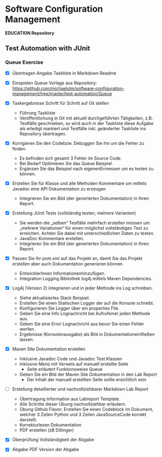 ﻿# Software Configuration Management #

**EDUCATION Repository**

## Test Automation with JUnit ##

### Queue Exercise ###

- [X] Übertragen Angabe Taskliste in Markdown Readme

- [X] Einspielen  Queue Vorlage aus Repository: https://github.com/michaelulm/software-configuration-management/tree/master/test-automation/Queue

- [X]  Taskergebnisse Schritt für Schritt auf Git stellen
    - Führung Taskliste 
    - Veröffentlichung in Git mit aktuell durchgeführten Tätigkeiten, z.B. Testfälle geschrieben, so wird auch in der Taskliste diese Aufgabe als erledigt markiert und Testfälle inkl. geänderter Taskliste ins Repository übertragen.

- [X] Korrigieren Sie den Codebzw. Debuggen Sie ihn um die Fehler zu finden.
    - Es befinden sich gesamt 3 Fehler im Source Code.
    - Bei Bedarf Optimieren Sie das Queue Beispiel.
    - Ergänzen Sie das Beispiel nach eigenenErmessen um es testen zu können.

- [X] Erstellen  Sie  für  Klasse  und  alle  Methoden  Kommentare  um  mittels  Javadoc  eine  API Dokumentation zu erzeugen
    - Integrieren Sie ein Bild (der generierten Dokumentation) in Ihren Report.
 
- [X] Erstellung JUnit Tests (vollständig testen, mehrere Varianten)
    - Sie werden die „selben“ Testfälle mehrfach erstellen müssen um „mehrere Variationen“ für einen möglichst vollständigen  Test zu  erreichen. Achten  Sie dabei mit unterschiedlichen Daten zu testen.
    - JavaDoc Kommentare erstellen.
    - Integrieren Sie ein Bild (der generierten Dokumentation) in Ihren Report.

- [X] Passen Sie Ihr pom.xml auf das Projekt an, damit Sie das Projekt erstellen aber auch Dokumentation generieren können.
    - EntwicklerInnen Informationenhinzufügen.
    - Integration Logging Bibliothek log4j mittels Maven Dependencies.

- [X] Log4j (Version 2) integrieren und in jeder Methode ins Log schreiben.
    - Siehe aktualisiertes Stack Beispiel.
    - Erstellen Sie einen Statischen Logger der auf die Konsole schreibt.
    - Konfigurieren Sie Logger über ein properties File.
    - Geben Sie eine Info Lognachricht bei Aufrufeiner jeden Methode aus.
    - Geben Sie eine Error Lognachricht aus bevor Sie einen Fehler werfen.
    - Ergebnisse (Konsolenausgabe) als Bild in Dokumentationeinfließen lassen.

- [X] Maven Site Dokumentation erstellen
    - Inklusive Javadoc Code und Javadoc Test Klassen
    - Inklusive Menü mit Verweis auf manuell erstellte Seite
    	- Seite erläutert Funktionsweise Queue
    - Geben Sie ein Bild der Maven Site Dokumentation in den Lab Report
    	- Der Inhalt der manuell erstellten Seite sollte ersichtlich sein
    
- [ ] Erstellung detaillierter und nachvollziehbarer Markdown Lab Report
    - Übertragung Information aus Labreport Template.
    - Alle Schritte dieser Übung nachvollziehbar erläutern.
    - Übung Github Flavor: Erstellen Sie einen Codeblock im Dokument, welcher 3 Zeilen Python und 3 Zeilen JavaSourceCode korrekt darstellt.
    - Korrekturlesen Dokumentation
    - PDF erstellen (zB Dillinger)

- [X] Überprüfung Vollständigkeit der Abgabe

- [X] Abgabe PDF Version der Abgabe

